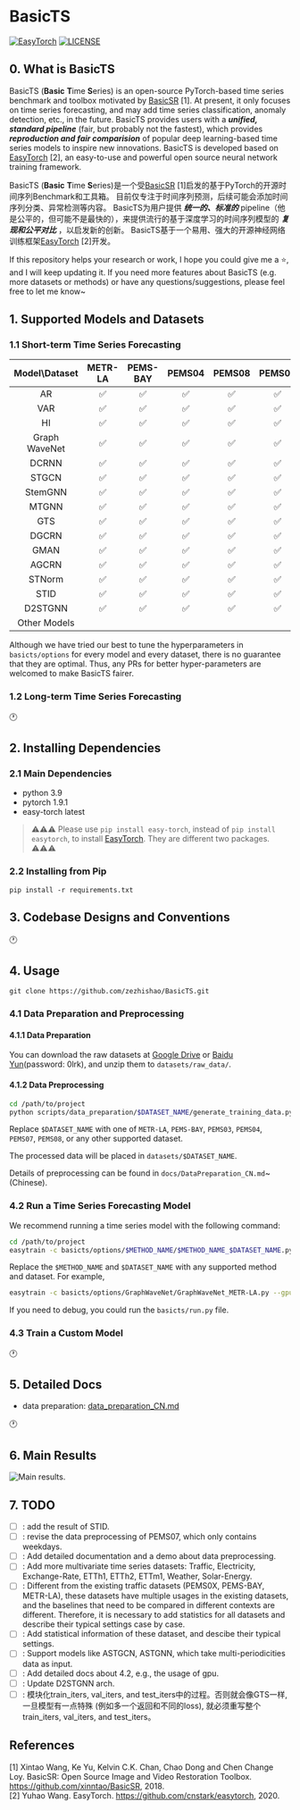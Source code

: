 # BasicTS

[![EasyTorch](https://img.shields.io/badge/Developing%20with-EasyTorch-2077ff.svg)](https://github.com/cnstark/easytorch)
[![LICENSE](https://img.shields.io/github/license/zezhishao/BasicTS.svg)](https://github.com/zezhishao/BasicTS/blob/master/LICENSE)

## 0. What is BasicTS

BasicTS (**Basic** **T**ime **S**eries) is an open-source PyTorch-based time series benchmark and toolbox motivated by [BasicSR](https://github.com/xinntao/BasicSR) [1].
At present, it only focuses on time series forecasting, and may add time series classification, anomaly detection, etc., in the future.
BasicTS provides users with a ***unified, standard pipeline***  (fair, but probably not the fastest), which provides ***reproduction and fair comparision*** of popular deep learning-based time series models to inspire new innovations.
BasicTS is developed based on [EasyTorch](https://github.com/cnstark/easytorch) [2], an easy-to-use and powerful open source neural network training framework.

BasicTS (**Basic** **T**ime **S**eries)是一个受[BasicSR](https://github.com/xinntao/BasicSR) [1]启发的基于PyTorch的开源时间序列Benchmark和工具箱。
目前仅专注于时间序列预测，后续可能会添加时间序列分类、异常检测等内容。
BasicTS为用户提供 ***统一的、标准的*** pipeline（他是公平的，但可能不是最快的），来提供流行的基于深度学习的时间序列模型的 ***复现和公平对比*** ，以启发新的创新。
BasicTS基于一个易用、强大的开源神经网络训练框架[EasyTorch](https://github.com/cnstark/easytorch) [2]开发。

If this repository helps your research or work, I hope you could give me a ⭐, and I will keep updating it. If you need more features about BasicTS (e.g. more datasets or methods) or have any questions/suggestions, please feel free to let me know~

## 1. Supported Models and Datasets

### 1.1 Short-term Time Series Forecasting

| Model\Dataset | METR-LA | PEMS-BAY | PEMS04 | PEMS08 | PEMS03 | PEMS07 | Other Datasets |
|:-------------:|:-------:|:--------:|:------:|:------:|:------:|:------:|:--------------:|
| AR            | ✅      | ✅       | ✅      | ✅     | ✅      | ✅     |                |
| VAR           | ✅      | ✅       | ✅      | ✅     | ✅      | ✅     |                |
| HI            | ✅      | ✅       | ✅      | ✅     | ✅      | ✅     |                |
| Graph WaveNet | ✅      | ✅       | ✅      | ✅     | ✅      | ✅     |                |
| DCRNN         | ✅      | ✅       | ✅      | ✅     | ✅      | ✅     |                |
| STGCN         | ✅      | ✅       | ✅      | ✅     | ✅      | ✅     |                |
| StemGNN       | ✅      | ✅       | ✅      | ✅     | ✅      | ✅     |                |
| MTGNN         | ✅      | ✅       | ✅      | ✅     | ✅      | ✅     |                |
| GTS           | ✅      | ✅       | ✅      | ✅     | ✅      | ✅     |                |
| DGCRN         | ✅      | ✅       | ✅      | ✅     | ✅      | ✅     |                |
| GMAN          | ✅      | ✅       | ✅      | ✅     | ✅      | ✅     |                |
| AGCRN         | ✅      | ✅       | ✅      | ✅     | ✅      | ✅     |                |
| STNorm        | ✅      | ✅       | ✅      | ✅     | ✅      | ✅     |                |
| STID          | ✅      | ✅       | ✅      | ✅     | ✅      | ✅     |                |
| D2STGNN       | ✅      | ✅       | ✅      | ✅     | ✅      | ✅     |                |
| Other Models  |         |         |         |        |        |        |                |

Although we have tried our best to tune the hyperparameters in `basicts/options` for every model and every dataset, there is no guarantee that they are optimal.
Thus, any PRs for better hyper-parameters are welcomed to make BasicTS fairer.

### 1.2 Long-term Time Series Forecasting

🕐

## 2. Installing Dependencies

### 2.1 Main Dependencies

- python 3.9
- pytorch 1.9.1
- easy-torch latest

> ⚠️⚠️⚠️ Please use `pip install easy-torch`, instead of `pip install easytorch`, to install [EasyTorch](https://github.com/cnstark/easytorch). They are different two packages. ⚠️⚠️⚠️

### 2.2 Installing from Pip

`pip install -r requirements.txt`

## 3. Codebase Designs and Conventions

🕐

## 4. Usage

`git clone https://github.com/zezhishao/BasicTS.git`

### 4.1 Data Preparation and Preprocessing

#### 4.1.1 Data Preparation

You can download the raw datasets at [Google Drive](https://drive.google.com/drive/folders/14EJVODCU48fGK0FkyeVom_9lETh80Yjp) or [Baidu Yun](https://pan.baidu.com/s/18qonT9l1_NbvyAgpD4381g)(password: 0lrk), and unzip them to `datasets/raw_data/`.

#### 4.1.2 Data Preprocessing

```bash
cd /path/to/project
python scripts/data_preparation/$DATASET_NAME/generate_training_data.py
```

Replace `$DATASET_NAME` with one of `METR-LA`, `PEMS-BAY`, `PEMS03`, `PEMS04`, `PEMS07`, `PEMS08`, or any other supported dataset.

The processed data will be placed in `datasets/$DATASET_NAME`.

Details of preprocessing can be found in `docs/DataPreparation_CN.md`~(Chinese).

### 4.2 Run a Time Series Forecasting Model

We recommend running a time series model with the following command:

```bash
cd /path/to/project
easytrain -c basicts/options/$METHOD_NAME/$METHOD_NAME_$DATASET_NAME.py --gpus '0'
```

Replace the `$METHOD_NAME` and `$DATASET_NAME` with any supported method and dataset. For example,

```bash
easytrain -c basicts/options/GraphWaveNet/GraphWaveNet_METR-LA.py --gpus '0'
```

If you need to debug, you could run the `basicts/run.py` file. 

### 4.3 Train a Custom Model

🕐

## 5. Detailed Docs

- data preparation: [data_preparation_CN.md](docs/DataFormat_CN.md)

🕐

## 6. Main Results

![Main results.](results/result.png)

## 7. TODO

- [ ] : add the result of STID.
- [ ] : revise the data preprocessing of PEMS07, which only contains weekdays.
- [ ] : Add detailed documentation and a demo about data preprocessing.
- [ ] : Add more multivariate time series datasets: Traffic, Electricity, Exchange-Rate, ETTh1, ETTh2, ETTm1, Weather, Solar-Energy.
- [ ] : Different from the existing traffic datasets (PEMS0X, PEMS-BAY, METR-LA), these datasets have multiple usages in the existing datasets, and the baselines that need to be compared in different contexts are different. Therefore, it is necessary to add statistics for all datasets and describe their typical settings case by case.
- [ ] : Add statistical information of these dataset, and descibe their typical settings.
- [ ] : Support models like ASTGCN, ASTGNN, which take multi-periodicities data as input.
- [ ] : Add detailed docs about 4.2, e.g., the usage of gpu.
- [ ] : Update D2STGNN arch.
- [ ] : 模块化train_iters, val_iters, and test_iters中的过程。否则就会像GTS一样, 一旦模型有一点特殊 (例如多一个返回和不同的loss), 就必须重写整个train_iters, val_iters, and test_iters。

## References

[1] Xintao Wang, Ke Yu, Kelvin C.K. Chan, Chao Dong and Chen Change Loy. BasicSR: Open Source Image and Video Restoration Toolbox. <https://github.com/xinntao/BasicSR>, 2018.\
[2] Yuhao Wang. EasyTorch. <https://github.com/cnstark/easytorch>, 2020.
